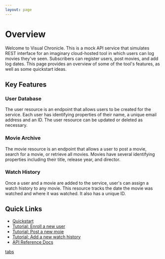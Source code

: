 ```yaml
---
layout: page
---
```


# Overview

Welcome to Visual Chronicle. This is a mock API service that simulates REST interface for an imaginary cloud-hosted tool in which users can log movies they've seen. Subscribers can register users, post movies, and add log dates. This page provides an overview of some of the tool's features, as well as some quickstart ideas.

## Key Features

### User Database

The user resource is an endpoint that allows users to be created for the service. Each user has identifying properties of their name, a unique email address and an ID. The user resource can be updated or deleted as necessary.

### Movie Archive

The movie resource is an endpoint that allows a user to post a movie, search for a movie, or retrieve all movies. Movies have several identifying properties including their title, release year, and director.

### Watch History

Once a user and a movie are added to the service, user's can assign a watch history to any movie. This resource tracks the date the movie was watched and where it was watched. It also has a unique ID.

## Quick Links

- [Quickstart](index#quickstart)
- [Tutorial: Enroll a new user](tutorials/tutorial-enroll-user)
- [Tutorial: Post a new moie](tutorials/tutorial-add-movie)
- [Tutorial: Add a new watch history](tutorials/tutorial-add-watch-history)
- [API Reference Docs](index#visual-chronicle-api)


[tabs](tabs)